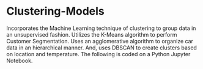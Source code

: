 # Clustering-Models
Incorporates the Machine Learning technique of clustering to group data in an unsupervised fashion. Utilizes the K-Means algorithm to perform Customer Segmentation. Uses an agglomerative algorithm to organize car data in an hierarchical manner. And, uses DBSCAN to create clusters based on location and temperature. The following is coded on a Python Jupyter Notebook.
